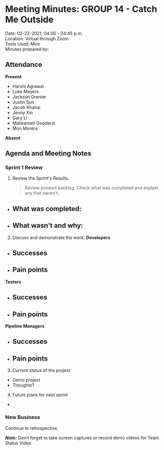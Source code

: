 # Meeting Minutes: GROUP 14 - **Catch Me Outside**
Date: 02-22-2021, 04:00 - 04:45 p.m.  
Location: Virtual through Zoom   
Tools Used: Miro  
Minutes prepared by: 

## Attendance
**Present**
- Harshi Agrawal
- Luke Meyers 
- Jackson Grenier
- Justin Sun 
- Jacob Khaliqi
- Jenny Xin
- Gary Li
- Mahkameh Goodarzi
- Mon Morera

**Absent**


## Agenda and Meeting Notes
### Sprint 1 Review
1. Review the Sprint's Results.
   > Review product backlog. Check what was completed and explain any that weren't.
- What was completed:
  - 
- What wasn't and why:
  - 

2. Discuss and demonstrate the work.
**Developers**    
- Successes
  - 
- Pain points
  - 
**Testers**
- Successes
  - 
- Pain points
  - 
**Pipeline Managers**
- Successes
  - 
- Pain points
  - 

3. Current status of the project
- Demo project
- Thoughts?

4. Future plans for next sprint
- 

### New Business
Continue to retrospective.

***Note:*** Don't forget to take screen captures or record demo videos for Team Status Video